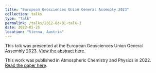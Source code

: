 ```yaml
---
title: "European Geosciences Union General Assembly 2023"
collection: talks
type: "Talk"
permalink: /talks/2012-03-01-talk-1
date: 2022-05-26
location: "Vienna, Austria"
---
```


This talk was presented at the European Geosciences Union General Assembly 2023. [View the abstract here](https://meetingorganizer.copernicus.org/egu22/sessionprogramme).


This work was published in Atmospheric Chemistry and Physics in 2022. [Read the paper here](https://acp.copernicus.org/articles/22/5743/2022/acp-22-5743-2022.html).
